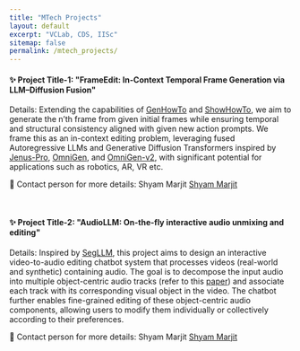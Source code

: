 ```yaml
---
title: "MTech Projects"
layout: default
excerpt: "VCLab, CDS, IISc"
sitemap: false
permalink: /mtech_projects/
---
```



#### ✨ Project Title-1: "FrameEdit: In-Context Temporal Frame Generation via LLM–Diffusion Fusion"
Details: Extending the capabilities of [GenHowTo](https://arxiv.org/abs/2312.07322) and [ShowHowTo](https://arxiv.org/abs/2412.01987), we aim to generate the n’th frame from given initial frames while ensuring temporal and structural consistency aligned with given new action prompts. We frame this as an in-context editing problem, leveraging fused Autoregressive LLMs and Generative Diffusion Transformers inspired by [Jenus-Pro](https://arxiv.org/abs/2501.17811), [OmniGen](https://arxiv.org/abs/2409.11340), and [OmniGen-v2](https://arxiv.org/abs/2506.18871), with significant potential for applications such as robotics, AR, VR etc.

🔗 Contact person for more details: Shyam Marjit <a href="mailto:shyam.marjit@iisc.ac.in">Shyam Marjit</a>

<br>

#### ✨ Project Title-2: "AudioLLM: On-the-fly interactive audio unmixing and editing"
Details: Inspired by [SegLLM](https://berkeley-hipie.github.io/segllm.github.io/), this project aims to design an interactive video-to-audio editing chatbot system that processes videos (real-world and synthetic) containing audio. The goal is to decompose the input audio into multiple object-centric audio tracks (refer to this [paper](https://arxiv.org/abs/2506.20995)) and associate each track with its corresponding visual object in the video. The chatbot further enables fine-grained editing of these object-centric audio components, allowing users to modify them individually or collectively according to their preferences.


🔗 Contact person for more details: Shyam Marjit <a href="mailto:shyam.marjit@iisc.ac.in">Shyam Marjit</a>
